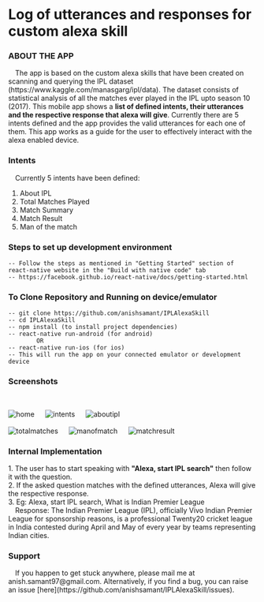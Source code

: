 # Log of utterances and responses for custom alexa skill

<h3>ABOUT THE APP</h3><p>
&emsp;The app is based on the custom alexa skills that have been created on scanning and querying the IPL dataset (https://www.kaggle.com/manasgarg/ipl/data). The dataset consists of statistical analysis of all the matches ever played in the IPL upto season 10 (2017). This mobile app shows a <b>list of defined intents, their utterances and the respective response that alexa will give</b>. Currently there are 5 intents defined and the app provides the valid utterances for each one of them. This app works as a guide for the user to effectively interact with the alexa enabled device.<p>
	
<h3>Intents</h3><p>
&emsp;Currently 5 intents have been defined:<p>
<ol>
	<li>About IPL
	<li>Total Matches Played
	<li>Match Summary
	<li>Match Result
	<li>Man of the match
</ol>
<p>
	
<h3>Steps to set up development environment</h3>

	-- Follow the steps as mentioned in "Getting Started" section of react-native website in the "Build with native code" tab
	-- https://facebook.github.io/react-native/docs/getting-started.html

<h3>To Clone Repository and Running on device/emulator</h3>

	-- git clone https://github.com/anishsamant/IPLAlexaSkill	
	-- cd IPLAlexaSkill
	-- npm install (to install project dependencies)
	-- react-native run-android (for android)
			OR
	-- react-native run-ios (for ios)
	-- This will run the app on your connected emulator or development device
	
<h3>Screenshots</h3>
<br>

![home](https://user-images.githubusercontent.com/21247634/36489665-9dfe002a-174c-11e8-9583-eecb64133579.png)
&emsp;
![intents](https://user-images.githubusercontent.com/21247634/36489788-d6549a2e-174c-11e8-8a6d-3b37182cdca8.png)
&emsp;
![aboutipl](https://user-images.githubusercontent.com/21247634/36489787-d61e3a24-174c-11e8-95b1-acf5d29b5486.png)
<br><br>
![totalmatches](https://user-images.githubusercontent.com/21247634/36489793-d734d300-174c-11e8-9f96-7aba00591c0a.png)
&emsp;
![manofmatch](https://user-images.githubusercontent.com/21247634/36489789-d688a918-174c-11e8-9de7-1b0f95fac302.png)
&emsp;
![matchresult](https://user-images.githubusercontent.com/21247634/36489790-d6bc3742-174c-11e8-8c7f-31b63f596b5c.png)

<p>
	
<h3>Internal Implementation</h3>
<p>
1. The user has to start speaking with <b>"Alexa, start IPL search"</b> then follow it with the question.<br>
2. If the asked question matches with the defined utterances, Alexa will give the respective response.<br>
3. Eg: Alexa, start IPL search, What is Indian Premier League<br>
&emsp;Response: The Indian Premier League (IPL), officially Vivo Indian Premier League for sponsorship reasons, is a professional Twenty20 cricket league in India contested during April and May of every year by teams representing Indian cities.
<p>
	
<h3>Support</h3>
<p>
&emsp;If you happen to get stuck anywhere, please mail me at anish.samant97@gmail.com. Alternatively, if you find a bug, you can raise an issue [here](https://github.com/anishsamant/IPLAlexaSkill/issues).
